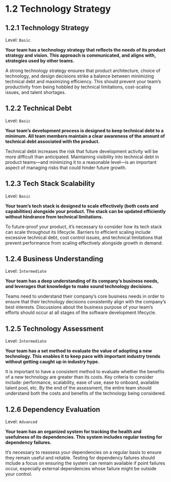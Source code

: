 # 1.2 Technology Strategy

## 1.2.1 Technology Strategy
Level: `Basic`

**Your team has a technology strategy that reflects the needs of its product strategy and vision. This approach is communicated, and aligns with, strategies used by other teams.**

A strong technology strategy ensures that product architecture, choice of technology, and design decisions strike a balance between minimizing technical debt and maximizing efficiency. This should prevent your team’s productivity from being hobbled by technical limitations, cost-scaling issues, and talent shortages.

## 1.2.2 Technical Debt
Level: `Basic`

**Your team’s development process is designed to keep technical debt to a minimum. All team members maintain a clear awareness of the amount of technical debt associated with the product.**

Technical debt increases the risk that future development activity will be more difficult than anticipated. Maintaining visibility into technical debt in product teams—and minimizing it to a reasonable level—is an important aspect of managing risks that could hinder future growth.

## 1.2.3 Tech Stack Scalability	
Level: `Basic`

**Your team’s tech stack is designed to scale effectively (both costs and capabilities) alongside your product. The stack can be updated efficiently without hindrance from technical limitations.**

To future-proof your product, it’s necessary to consider how its tech stack can scale throughout its lifecycle. Barriers to efficient scaling include excessive technical debt, cost control issues, and technical limitations that prevent performance from scaling effectively alongside growth in demand.

## 1.2.4 Business Understanding
Level: `Intermediate`

**Your team has a deep understanding of its company’s business needs, and leverages that knowledge to make sound technology decisions.**

Teams need to understand their company’s core business needs in order to ensure that their technology decisions consistently align with the company’s best interests. Discussions about the business purpose of your team’s efforts should occur at all stages of the software development lifecycle.

## 1.2.5 Technology Assessment
Level: `Intermediate`

**Your team has a set method to evaluate the value of adopting a new technology. This enables it to keep pace with important industry trends without getting caught up in industry hype.**

It is important to have a consistent method to evaluate whether the benefits of a new technology are greater than its costs. Key criteria to consider include: performance, scalability, ease of use, ease to onboard, available talent pool, etc. By the end of the assessment, the entire team should understand both the costs and benefits of the technology being considered.

## 1.2.6 Dependency Evaluation
Level: `Advanced`

**Your team has an organized system for tracking the health and usefulness of its dependencies. This system includes regular testing for dependency failures.**

It’s necessary to reassess your dependencies on a regular basis to ensure they remain useful and reliable. Testing for dependency failures should include a focus on ensuring the system can remain available if point failures occur, especially external dependencies whose failure might be outside your control.
